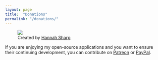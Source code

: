 ```yaml
---
layout: page
title:  "Donations"
permalink: "/donations/"
---
```


<figure>
    <img src="https://cdn.dribbble.com/users/1073937/screenshots/5036567/waterfall.png" />
    <figcaption>Created by <a href="https://dribbble.com/HannahLizSharp" target="_blank_">Hannah Sharp</a></figcaption>
</figure>

If you are enjoying my open-source applications and you want to ensure their continuing development, you can contribute on [Patreon](https://www.patreon.com/swordfish90) or [PayPal](https://www.paypal.com/cgi-bin/webscr?cmd=_donations&business=flscogna%40gmail.com&item_name=Support+Lemuroid&currency_code=EUR&source=url).

